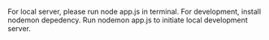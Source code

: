 For local server, please run node app.js in terminal.
For development, install nodemon depedency. Run nodemon app.js to initiate local development server. 
